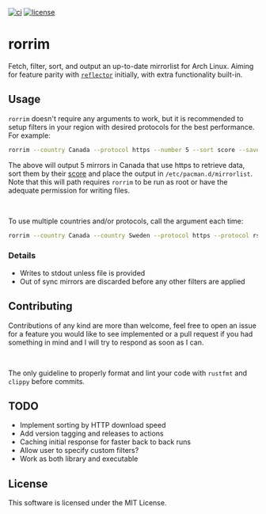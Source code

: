 [![ci](https://github.com/kbzt/rorrim/actions/workflows/ci.yml/badge.svg?branch=main)](https://github.com/kbzt/rorrim/actions/workflows/ci.yml) [![license](https://img.shields.io/github/license/kbzt/kleidi.ca)](https://opensource.org/licenses/MIT)

# rorrim

Fetch, filter, sort, and output an up-to-date mirrorlist for Arch Linux. Aiming for feature parity with [`reflector`](https://wiki.archlinux.org/title/Reflector) initially, with extra functionality built-in.

## Usage

`rorrim` doesn't require any arguments to work, but it is recommended to setup filters in your region with desired protocols for the best performance. For example:

```sh
rorrim --country Canada --protocol https --number 5 --sort score --save /etc/pacman.d/mirrorlist
```

The above will output 5 mirrors in Canada that use https to retrieve data, sort them by their [score](https://archlinux.org/mirrors/status/) and place the output in `/etc/pacman.d/mirrorlist`. Note that this will path requires `rorrim` to be run as root or have the adequate permission for writing files.

<br>

To use multiple countries and/or protocols, call the argument each time:

```sh
rorrim --country Canada --country Sweden --protocol https --protocol rsync
```

### Details

- Writes to stdout unless file is provided
- Out of sync mirrors are discarded before any other filters are applied

## Contributing

Contributions of any kind are more than welcome, feel free to open an issue for a feature you would like to see implemented or a pull request if you had something in mind and I will try to respond as soon as I can.

<br>

The only guideline to properly format and lint your code with `rustfmt` and `clippy` before commits.

## TODO

- Implement sorting by HTTP download speed
- Add version tagging and releases to actions
- Caching initial response for faster back to back runs
- Allow user to specify custom filters?
- Work as both library and executable

## License

This software is licensed under the MIT License.
